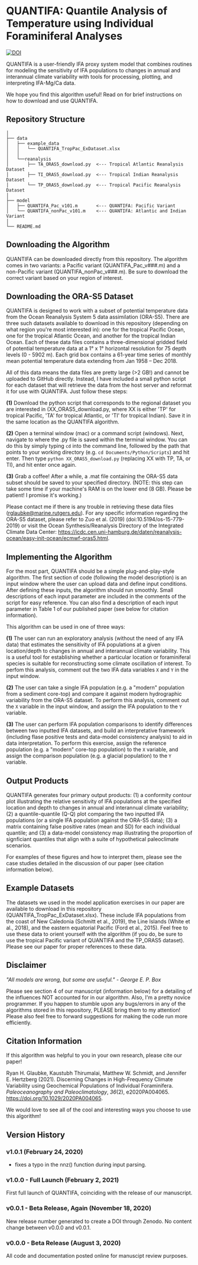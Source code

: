 # QUANTIFA: Quantile Analysis of Temperature using Individual Foraminiferal Analyses
[![DOI](https://zenodo.org/badge/313988706.svg)](https://zenodo.org/badge/latestdoi/313988706)

QUANTIFA is a user-friendly IFA proxy system model that combines routines for modeling the sensitivity of IFA populations to changes in annual and interannual climate variability with tools for processing, plotting, and interpreting IFA-Mg/Ca data.

We hope you find this algorithm useful! Read on for brief instructions on how to download and use QUANTIFA.

## Repository Structure
```
│
├── data
│   ├── example_data
│   │   └── QUANTIFA_TropPac_ExDataset.xlsx
│   │ 
│   └──reanalysis
│       ├── TA_ORAS5_download.py  <--- Tropical Atlantic Reanalysis Dataset
│       ├── TI_ORAS5_download.py  <--- Tropical Indian Reanalysis Dataset
│       └── TP_ORAS5_download.py  <--- Tropical Pacific Reanalysis Dataset
│
├── model
│   ├── QUANTIFA_Pac_v101.m       <--- QUANTIFA: Pacific Variant
│   └── QUANTIFA_nonPac_v101.m    <--- QUANTIFA: Atlantic and Indian Variant
│
└── README.md
```
## Downloading the Algorithm
QUANTIFA can be downloaded directly from this repository. The algorithm comes in two variants: a Pacific variant (QUANTIFA_Pac_v###.m) and a non-Pacific variant (QUANTIFA_nonPac_v###.m). Be sure to download the correct variant based on your region of interest.

## Downloading the ORA-S5 Dataset
QUANTIFA is designed to work with a subset of potential temperature data from the Ocean Reanalysis System 5 data assimilation (ORA-S5). There are three such datasets available to download in this repository (depending on what region you're most interested in): one for the tropical Pacific Ocean, one for the tropical Atlantic Ocean, and another for the tropical Indian Ocean. Each of these data files contains a three-dimensional gridded field of potential temperature data at a 1° x 1° horizontal resolution for 75 depth levels (0 - 5902 m). Each grid box contains a 61-year time series of monthly mean potential temperature data extending from Jan 1958 – Dec 2018.

All of this data means the data files are pretty large (>2 GB!) and cannot be uploaded to GitHub directly. Instead, I have included a small python script for each dataset that will retrieve the data from the host server and reformat it for use with QUANTIFA. Just follow these steps:

**(1)** Download the python script that corresponds to the regional dataset you are interested in (XX_ORAS5_download.py, where XX is either 'TP' for tropical Pacific, 'TA' for tropical Atlantic, or 'TI' for tropical Indian). Save it in the same location as the QUANTIFA algorithm.

**(2)** Open a terminal window (mac) or a command script (windows). Next, navigate to where the .py file is saved within the terminal window. You can do this by simply typing ```cd``` into the command line, followed by the path that points to your working directory (e.g. ```cd Documents/Python/Scripts```) and hit enter. Then type ```python XX_ORAS5_download.py``` (replacing XX with TP, TA, or TI), and hit enter once again.

**(3)** Grab a coffee! After a while, a .mat file containing the ORA-S5 data subset should be saved to your specified directory. (NOTE: this step can take some time if your machine's RAM is on the lower end (8 GB). Please be patient! I promise it's working.)

Please contact me if there is any trouble in retrieving these data files (rglaubke@marine.rutgers.edu). For any specific information regarding the ORA-S5 dataset, please refer to Zuo et al. (2019) (doi:10.5194/os-15-779-2019) or visit the Ocean Synthesis/Reanalysis Directory of the Integrated Climate Data Center: https://icdc.cen.uni-hamburg.de/daten/reanalysis-ocean/easy-init-ocean/ecmwf-oras5.html.

## Implementing the Algorithm
For the most part, QUANTIFA should be a simple plug-and-play-style algorithm. The first section of code (following the model description) is an input window where the user can upload data and define input conditions. After defining these inputs, the algorithm should run smoothly. Small descriptions of each input parameter are included in the comments of the script for easy reference. You can also find a description of each input parameter in Table 1 of our published paper (see below for citation information).

This algorithm can be used in one of three ways:

**(1)** The user can run an exploratory analysis (without the need of any IFA data) that estimates the sensitivity of IFA populations at a given location/depth to changes in annual and interannual climate variability. This is a useful tool for establishing whether a particular location or foraminiferal species is suitable for reconstructing some climate oscillation of interest. To perfom this analysis, comment out the two IFA data variables ```X``` and ```Y``` in the input window.

**(2)** The user can take a single IFA population (e.g. a "modern" population from a sediment core-top) and compare it against modern hydrographic variability from the ORA-S5 dataset. To perform this analysis, comment out the ```X``` variable in the input window, and assign the IFA population to the ```Y``` variable.

**(3)** The user can perform IFA population comparisons to identify differences between two inputted IFA datasets, and build an interpretative framework (including flase positive tests and data-model consistency analysis) to aid in data interpretation. To perform this exercise, assign the reference population (e.g. a "modern" core-top population) to the ```X``` variable, and assign the comparison population (e.g. a glacial population) to the ```Y``` variable.

## Output Products
QUANTIFA generates four primary output products: (1) a conformity contour plot illustrating the relative sensitivity of IFA populations at the specified location and depth to changes in annual and interannual climate variability; (2) a quantile-quantile (Q-Q) plot comparing the two inputted IFA populations (or a single IFA population against the ORA-S5 data); (3) a matrix containing false positive rates (mean and SD) for each individual quantile; and (3) a data-model consistency map illustrating the proportion of signficiant quantiles that align with a suite of hypothetical paleoclimate scenarios.

For examples of these figures and how to interpret them, please see the case studies detailed in the discussion of our paper (see citation information below).

## Example Datasets
The datasets we used in the model application exercises in our paper are available to download in this repository (QUANTIFA_TropPac_ExDataset.xlsx). These include IFA populations from the coast of New Caledonia (Schmitt et al., 2019), the Line Islands (White et al., 2018), and the eastern equatorial Pacific (Ford et al., 2015). Feel free to use these data to orient yourself with the algorithm (if you do, be sure to use the tropical Pacific variant of QUANTIFA and the TP_ORAS5 dataset). Please see our paper for proper references to these data.

## Disclaimer
*"All models are wrong, but some are useful." - George E. P. Box*

Please see section 4 of our manuscript (information below) for a detailing of the influences NOT accounted for in our algorithm. Also, I'm a pretty novice programmer. If you happen to stumble upon any bugs/errors in any of the algorithms stored in this repository, PLEASE bring them to my attention! Please also feel free to forward suggestions for making the code run more efficiently.

## Citation Information
If this algorithm was helpful to you in your own research, please cite our paper!

Ryan H. Glaubke, Kaustubh Thirumalai, Matthew W. Schmidt, and Jennifer E. Hertzberg (2021). Discerning Changes in High-Frequency Climate Variability using Geochemical Populations of Individual Foraminifera. *Paleoceanography and Paleoclimatology*, *36*(2), e2020PA004065. https://doi.org/10.1029/2020PA004065.

We would love to see all of the cool and interesting ways you choose to use this algorithm!

## Version History
### v1.0.1 (February 24, 2020)
- fixes a typo in the nnz() function during input parsing.
### v1.0.0 - Full Launch (February 2, 2021)
First full launch of QUANTIFA, coinciding with the release of our manuscript.
### v0.0.1 - Beta Release, Again (November 18, 2020)
New release number generated to create a DOI through Zenodo. No content change between v0.0.0 and v0.0.1.
### v0.0.0 - Beta Release (August 3, 2020)
All code and documentation posted online for manuscipt review purposes.
